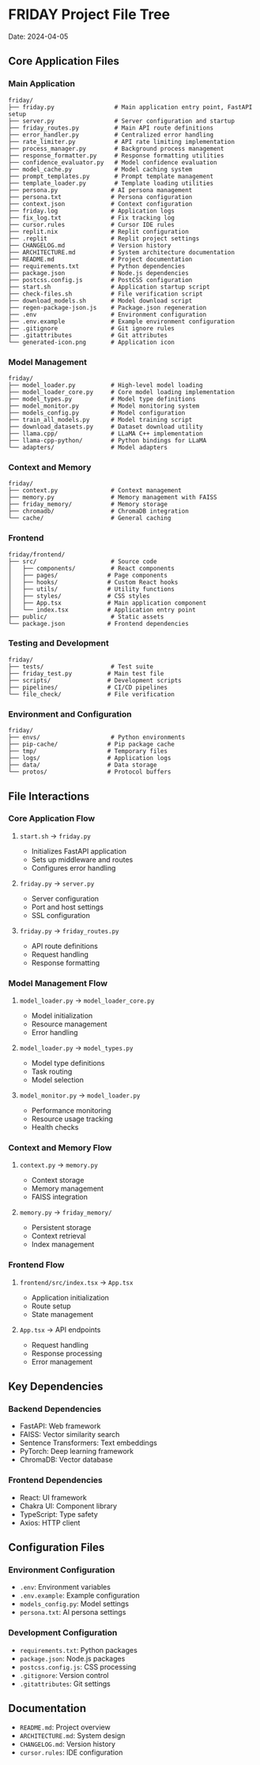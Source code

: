# FRIDAY Project File Tree
Date: 2024-04-05

## Core Application Files

### Main Application
```
friday/
├── friday.py                 # Main application entry point, FastAPI setup
├── server.py                 # Server configuration and startup
├── friday_routes.py          # Main API route definitions
├── error_handler.py          # Centralized error handling
├── rate_limiter.py           # API rate limiting implementation
├── process_manager.py        # Background process management
├── response_formatter.py     # Response formatting utilities
├── confidence_evaluator.py   # Model confidence evaluation
├── model_cache.py            # Model caching system
├── prompt_templates.py       # Prompt template management
├── template_loader.py        # Template loading utilities
├── persona.py               # AI persona management
├── persona.txt              # Persona configuration
├── context.json             # Context configuration
├── friday.log               # Application logs
├── fix_log.txt              # Fix tracking log
├── cursor.rules             # Cursor IDE rules
├── replit.nix               # Replit configuration
├── .replit                  # Replit project settings
├── CHANGELOG.md             # Version history
├── ARCHITECTURE.md          # System architecture documentation
├── README.md                # Project documentation
├── requirements.txt         # Python dependencies
├── package.json             # Node.js dependencies
├── postcss.config.js        # PostCSS configuration
├── start.sh                 # Application startup script
├── check-files.sh           # File verification script
├── download_models.sh       # Model download script
├── regen-package-json.js    # Package.json regeneration
├── .env                     # Environment configuration
├── .env.example             # Example environment configuration
├── .gitignore               # Git ignore rules
├── .gitattributes           # Git attributes
└── generated-icon.png       # Application icon
```

### Model Management
```
friday/
├── model_loader.py          # High-level model loading
├── model_loader_core.py     # Core model loading implementation
├── model_types.py           # Model type definitions
├── model_monitor.py         # Model monitoring system
├── models_config.py         # Model configuration
├── train_all_models.py      # Model training script
├── download_datasets.py     # Dataset download utility
├── llama.cpp/               # LLaMA C++ implementation
├── llama-cpp-python/        # Python bindings for LLaMA
└── adapters/                # Model adapters
```

### Context and Memory
```
friday/
├── context.py               # Context management
├── memory.py                # Memory management with FAISS
├── friday_memory/           # Memory storage
├── chromadb/                # ChromaDB integration
└── cache/                   # General caching
```

### Frontend
```
friday/frontend/
├── src/                     # Source code
│   ├── components/          # React components
│   ├── pages/              # Page components
│   ├── hooks/              # Custom React hooks
│   ├── utils/              # Utility functions
│   ├── styles/             # CSS styles
│   ├── App.tsx             # Main application component
│   └── index.tsx           # Application entry point
├── public/                  # Static assets
└── package.json            # Frontend dependencies
```

### Testing and Development
```
friday/
├── tests/                   # Test suite
├── friday_test.py          # Main test file
├── scripts/                # Development scripts
├── pipelines/              # CI/CD pipelines
└── file_check/             # File verification
```

### Environment and Configuration
```
friday/
├── envs/                    # Python environments
├── pip-cache/              # Pip package cache
├── tmp/                    # Temporary files
├── logs/                   # Application logs
├── data/                   # Data storage
└── protos/                 # Protocol buffers
```

## File Interactions

### Core Application Flow
1. `start.sh` → `friday.py`
   - Initializes FastAPI application
   - Sets up middleware and routes
   - Configures error handling

2. `friday.py` → `server.py`
   - Server configuration
   - Port and host settings
   - SSL configuration

3. `friday.py` → `friday_routes.py`
   - API route definitions
   - Request handling
   - Response formatting

### Model Management Flow
1. `model_loader.py` → `model_loader_core.py`
   - Model initialization
   - Resource management
   - Error handling

2. `model_loader.py` → `model_types.py`
   - Model type definitions
   - Task routing
   - Model selection

3. `model_monitor.py` → `model_loader.py`
   - Performance monitoring
   - Resource usage tracking
   - Health checks

### Context and Memory Flow
1. `context.py` → `memory.py`
   - Context storage
   - Memory management
   - FAISS integration

2. `memory.py` → `friday_memory/`
   - Persistent storage
   - Context retrieval
   - Index management

### Frontend Flow
1. `frontend/src/index.tsx` → `App.tsx`
   - Application initialization
   - Route setup
   - State management

2. `App.tsx` → API endpoints
   - Request handling
   - Response processing
   - Error management

## Key Dependencies

### Backend Dependencies
- FastAPI: Web framework
- FAISS: Vector similarity search
- Sentence Transformers: Text embeddings
- PyTorch: Deep learning framework
- ChromaDB: Vector database

### Frontend Dependencies
- React: UI framework
- Chakra UI: Component library
- TypeScript: Type safety
- Axios: HTTP client

## Configuration Files

### Environment Configuration
- `.env`: Environment variables
- `.env.example`: Example configuration
- `models_config.py`: Model settings
- `persona.txt`: AI persona settings

### Development Configuration
- `requirements.txt`: Python packages
- `package.json`: Node.js packages
- `postcss.config.js`: CSS processing
- `.gitignore`: Version control
- `.gitattributes`: Git settings

## Documentation
- `README.md`: Project overview
- `ARCHITECTURE.md`: System design
- `CHANGELOG.md`: Version history
- `cursor.rules`: IDE configuration 